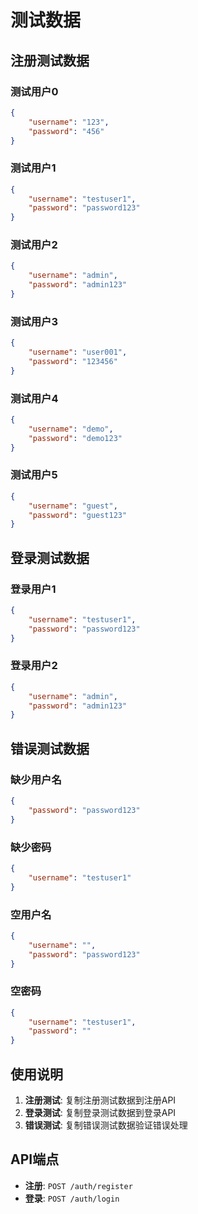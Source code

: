 # 测试数据

## 注册测试数据

### 测试用户0
```json
{
    "username": "123",
    "password": "456"
}
```

### 测试用户1
```json
{
    "username": "testuser1",
    "password": "password123"
}
```

### 测试用户2
```json
{
    "username": "admin",
    "password": "admin123"
}
```

### 测试用户3
```json
{
    "username": "user001",
    "password": "123456"
}
```

### 测试用户4
```json
{
    "username": "demo",
    "password": "demo123"
}
```

### 测试用户5
```json
{
    "username": "guest",
    "password": "guest123"
}
```

## 登录测试数据

### 登录用户1
```json
{
    "username": "testuser1",
    "password": "password123"
}
```

### 登录用户2
```json
{
    "username": "admin",
    "password": "admin123"
}
```

## 错误测试数据

### 缺少用户名
```json
{
    "password": "password123"
}
```

### 缺少密码
```json
{
    "username": "testuser1"
}
```

### 空用户名
```json
{
    "username": "",
    "password": "password123"
}
```

### 空密码
```json
{
    "username": "testuser1",
    "password": ""
}
```

## 使用说明

1. **注册测试**: 复制注册测试数据到注册API
2. **登录测试**: 复制登录测试数据到登录API
3. **错误测试**: 复制错误测试数据验证错误处理

## API端点

- **注册**: `POST /auth/register`
- **登录**: `POST /auth/login`
